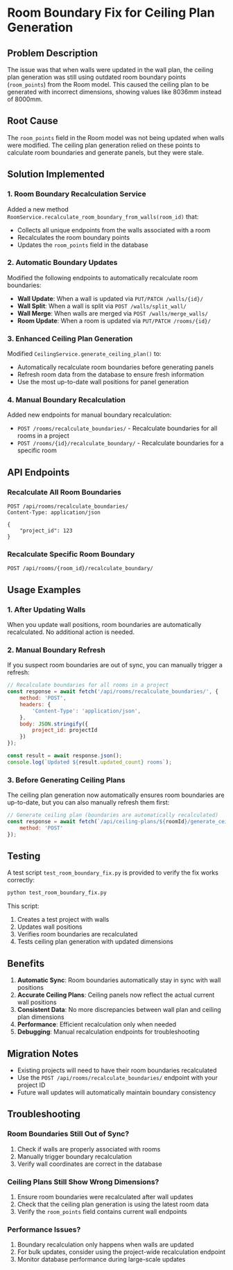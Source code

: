 # Room Boundary Fix for Ceiling Plan Generation

## Problem Description

The issue was that when walls were updated in the wall plan, the ceiling plan generation was still using outdated room boundary points (`room_points`) from the Room model. This caused the ceiling plan to be generated with incorrect dimensions, showing values like 8036mm instead of 8000mm.

## Root Cause

The `room_points` field in the Room model was not being updated when walls were modified. The ceiling plan generation relied on these points to calculate room boundaries and generate panels, but they were stale.

## Solution Implemented

### 1. Room Boundary Recalculation Service

Added a new method `RoomService.recalculate_room_boundary_from_walls(room_id)` that:
- Collects all unique endpoints from the walls associated with a room
- Recalculates the room boundary points
- Updates the `room_points` field in the database

### 2. Automatic Boundary Updates

Modified the following endpoints to automatically recalculate room boundaries:
- **Wall Update**: When a wall is updated via `PUT/PATCH /walls/{id}/`
- **Wall Split**: When a wall is split via `POST /walls/split_wall/`
- **Wall Merge**: When walls are merged via `POST /walls/merge_walls/`
- **Room Update**: When a room is updated via `PUT/PATCH /rooms/{id}/`

### 3. Enhanced Ceiling Plan Generation

Modified `CeilingService.generate_ceiling_plan()` to:
- Automatically recalculate room boundaries before generating panels
- Refresh room data from the database to ensure fresh information
- Use the most up-to-date wall positions for panel generation

### 4. Manual Boundary Recalculation

Added new endpoints for manual boundary recalculation:
- `POST /rooms/recalculate_boundaries/` - Recalculate boundaries for all rooms in a project
- `POST /rooms/{id}/recalculate_boundary/` - Recalculate boundaries for a specific room

## API Endpoints

### Recalculate All Room Boundaries
```http
POST /api/rooms/recalculate_boundaries/
Content-Type: application/json

{
    "project_id": 123
}
```

### Recalculate Specific Room Boundary
```http
POST /api/rooms/{room_id}/recalculate_boundary/
```

## Usage Examples

### 1. After Updating Walls
When you update wall positions, room boundaries are automatically recalculated. No additional action is needed.

### 2. Manual Boundary Refresh
If you suspect room boundaries are out of sync, you can manually trigger a refresh:

```javascript
// Recalculate boundaries for all rooms in a project
const response = await fetch('/api/rooms/recalculate_boundaries/', {
    method: 'POST',
    headers: {
        'Content-Type': 'application/json',
    },
    body: JSON.stringify({
        project_id: projectId
    })
});

const result = await response.json();
console.log(`Updated ${result.updated_count} rooms`);
```

### 3. Before Generating Ceiling Plans
The ceiling plan generation now automatically ensures room boundaries are up-to-date, but you can also manually refresh them first:

```javascript
// Generate ceiling plan (boundaries are automatically recalculated)
const response = await fetch(`/api/ceiling-plans/${roomId}/generate_ceiling_plan/`, {
    method: 'POST'
});
```

## Testing

A test script `test_room_boundary_fix.py` is provided to verify the fix works correctly:

```bash
python test_room_boundary_fix.py
```

This script:
1. Creates a test project with walls
2. Updates wall positions
3. Verifies room boundaries are recalculated
4. Tests ceiling plan generation with updated dimensions

## Benefits

1. **Automatic Sync**: Room boundaries automatically stay in sync with wall positions
2. **Accurate Ceiling Plans**: Ceiling panels now reflect the actual current wall positions
3. **Consistent Data**: No more discrepancies between wall plan and ceiling plan dimensions
4. **Performance**: Efficient recalculation only when needed
5. **Debugging**: Manual recalculation endpoints for troubleshooting

## Migration Notes

- Existing projects will need to have their room boundaries recalculated
- Use the `POST /api/rooms/recalculate_boundaries/` endpoint with your project ID
- Future wall updates will automatically maintain boundary consistency

## Troubleshooting

### Room Boundaries Still Out of Sync?
1. Check if walls are properly associated with rooms
2. Manually trigger boundary recalculation
3. Verify wall coordinates are correct in the database

### Ceiling Plans Still Show Wrong Dimensions?
1. Ensure room boundaries were recalculated after wall updates
2. Check that the ceiling plan generation is using the latest room data
3. Verify the `room_points` field contains current wall endpoints

### Performance Issues?
1. Boundary recalculation only happens when walls are updated
2. For bulk updates, consider using the project-wide recalculation endpoint
3. Monitor database performance during large-scale updates

